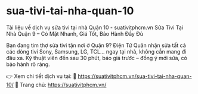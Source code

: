 # sua-tivi-tai-nha-quan-10
Tài liệu về dịch vụ sửa tivi tại nhà Quận 10 - suativitphcm.vn
Sửa Tivi Tại Nhà Quận 9 – Có Mặt Nhanh, Giá Tốt, Bảo Hành Đầy Đủ

Bạn đang tìm thợ sửa tivi tận nơi ở Quận 9? Điện Tử Quân nhận sửa tất cả các dòng tivi Sony, Samsung, LG, TCL… ngay tại nhà, không cần mang đi đâu xa. Kỹ thuật viên đến sau 30 phút, báo giá trước – đồng ý mới sửa, có bảo hành rõ ràng.

👉 Xem chi tiết dịch vụ tại:
🔗 https://suativitphcm.vn/sua-tivi-tai-nha-quan-10/
🔗 Trang chủ: https://suativitphcm.vn/
